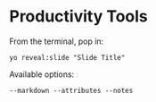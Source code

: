 
# Productivity Tools

From the terminal, pop in:

  ```yo reveal:slide "Slide Title"```

Available options:

 ```--markdown --attributes --notes```
